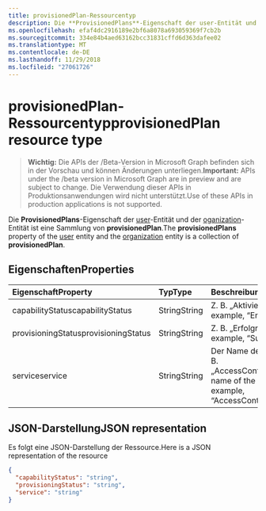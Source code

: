 ```yaml
---
title: provisionedPlan-Ressourcentyp
description: Die **ProvisionedPlans**-Eigenschaft der user-Entität und der oganization-Entität ist eine Sammlung von **provisionedPlan**.
ms.openlocfilehash: efaf4dc2916189e2bf6a8078a693059369f7cb2b
ms.sourcegitcommit: 334e84b4aed63162bcc31831cffd6d363dafee02
ms.translationtype: MT
ms.contentlocale: de-DE
ms.lasthandoff: 11/29/2018
ms.locfileid: "27061726"
---
```

# <a name="provisionedplan-resource-type"></a><span data-ttu-id="745a0-103">provisionedPlan-Ressourcentyp</span><span class="sxs-lookup"><span data-stu-id="745a0-103">provisionedPlan resource type</span></span>

> <span data-ttu-id="745a0-104">**Wichtig:** Die APIs der /Beta-Version in Microsoft Graph befinden sich in der Vorschau und können Änderungen unterliegen.</span><span class="sxs-lookup"><span data-stu-id="745a0-104">**Important:** APIs under the /beta version in Microsoft Graph are in preview and are subject to change.</span></span> <span data-ttu-id="745a0-105">Die Verwendung dieser APIs in Produktionsanwendungen wird nicht unterstützt.</span><span class="sxs-lookup"><span data-stu-id="745a0-105">Use of these APIs in production applications is not supported.</span></span>

<span data-ttu-id="745a0-106">Die **ProvisionedPlans**-Eigenschaft der [user](user.md)-Entität und der [oganization](organization.md)-Entität ist eine Sammlung von **provisionedPlan**.</span><span class="sxs-lookup"><span data-stu-id="745a0-106">The **provisionedPlans** property of the [user](user.md) entity and the [organization](organization.md) entity is a collection of **provisionedPlan**.</span></span>


## <a name="properties"></a><span data-ttu-id="745a0-107">Eigenschaften</span><span class="sxs-lookup"><span data-stu-id="745a0-107">Properties</span></span>
| <span data-ttu-id="745a0-108">Eigenschaft</span><span class="sxs-lookup"><span data-stu-id="745a0-108">Property</span></span>     | <span data-ttu-id="745a0-109">Typ</span><span class="sxs-lookup"><span data-stu-id="745a0-109">Type</span></span>   |<span data-ttu-id="745a0-110">Beschreibung</span><span class="sxs-lookup"><span data-stu-id="745a0-110">Description</span></span>|
|:---------------|:--------|:----------|
|<span data-ttu-id="745a0-111">capabilityStatus</span><span class="sxs-lookup"><span data-stu-id="745a0-111">capabilityStatus</span></span>|<span data-ttu-id="745a0-112">String</span><span class="sxs-lookup"><span data-stu-id="745a0-112">String</span></span>|<span data-ttu-id="745a0-113">Z. B. „Aktiviert“.</span><span class="sxs-lookup"><span data-stu-id="745a0-113">For example, “Enabled”.</span></span>|
|<span data-ttu-id="745a0-114">provisioningStatus</span><span class="sxs-lookup"><span data-stu-id="745a0-114">provisioningStatus</span></span>|<span data-ttu-id="745a0-115">String</span><span class="sxs-lookup"><span data-stu-id="745a0-115">String</span></span>|<span data-ttu-id="745a0-116">Z. B. „Erfolgreich“.</span><span class="sxs-lookup"><span data-stu-id="745a0-116">For example, “Success”.</span></span>|
|<span data-ttu-id="745a0-117">service</span><span class="sxs-lookup"><span data-stu-id="745a0-117">service</span></span>|<span data-ttu-id="745a0-118">String</span><span class="sxs-lookup"><span data-stu-id="745a0-118">String</span></span>|<span data-ttu-id="745a0-119">Der Name des Diensts. z. B. „AccessControlS2S“</span><span class="sxs-lookup"><span data-stu-id="745a0-119">The name of the service; for example, “AccessControlS2S”</span></span>|

## <a name="json-representation"></a><span data-ttu-id="745a0-120">JSON-Darstellung</span><span class="sxs-lookup"><span data-stu-id="745a0-120">JSON representation</span></span>

<span data-ttu-id="745a0-121">Es folgt eine JSON-Darstellung der Ressource.</span><span class="sxs-lookup"><span data-stu-id="745a0-121">Here is a JSON representation of the resource</span></span>

<!-- {
  "blockType": "resource",
  "optionalProperties": [

  ],
  "@odata.type": "microsoft.graph.provisionedplan"
}-->

```json
{
  "capabilityStatus": "string",
  "provisioningStatus": "string",
  "service": "string"
}

```

<!-- uuid: 8fcb5dbc-d5aa-4681-8e31-b001d5168d79
2015-10-25 14:57:30 UTC -->
<!-- {
  "type": "#page.annotation",
  "description": "provisionedPlan resource",
  "keywords": "",
  "section": "documentation",
  "tocPath": ""
}-->